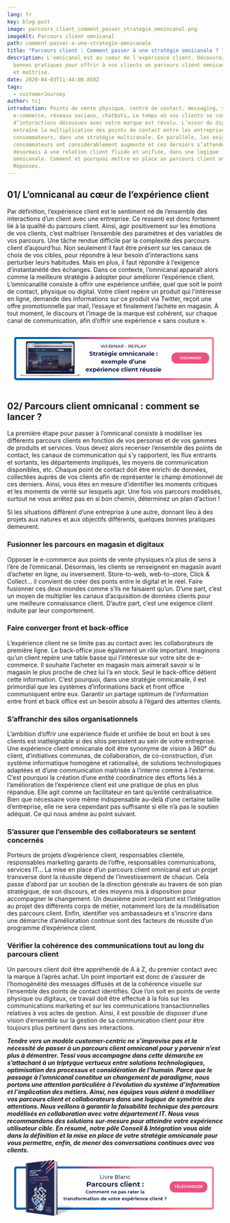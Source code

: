 ```yaml
---
lang: fr
key: blog-post
image: parcours_client_comment_passer_strategie_omnincanal.png
imageAlt: Parcours client omnicanal
path: comment-passer-a-une-strategie-omnicanale
title: "Parcours client : Comment passer à une stratégie omnicanale ? "
description: L'omnicanal est au coeur de l'expérience client. Découvrez les
  bonnes pratiques pour offrir à vos clients un parcours client omnicanal fluide
  et maîtrisé.
date: 2020-04-03T11:44:08.858Z
tags:
  - customerJourney
author: tcj
introduction: Points de vente physique, centre de contact, messaging, site de
  e-commerce, réseaux sociaux, chatbots… Le temps où vos clients se contentaient
  d’interactions décousues avec votre marque est révolu. L’essor du digital a
  entraîné la multiplication des points de contact entre les entreprises et les
  consommateurs, dans une stratégie multicanale. En parallèle, les exigences des
  consommateurs ont considérablement augmenté et ces derniers s’attendent
  désormais à une relation client fluide et unifiée, dans une logique
  omnicanale. Comment et pourquoi mettre en place un parcours client omnicanal ?
  Réponses.
---
```

## 01/ L’omnicanal au cœur de l’expérience client

Par définition, l’expérience client est le sentiment né de l’ensemble des interactions d’un client avec une entreprise. Ce ressenti est donc fortement lié à la qualité du parcours client. Ainsi, agir positivement sur les émotions de vos clients, c’est maîtriser l’ensemble des paramètres et des variables de vos parcours. Une tâche rendue difficile par la complexité des parcours client d’aujourd’hui. Non seulement il faut être présent sur les canaux de choix de vos cibles, pour répondre à leur besoin d’interactions sans perturber leurs habitudes. Mais en plus, il faut répondre à l’exigence d’instantanéité des échanges. Dans ce contexte, l’omnicanal apparaît alors comme la meilleure stratégie à adopter pour améliorer l’expérience client. L’omnicanalité consiste à offrir une expérience unifiée, quel que soit le point de contact, physique ou digital. Votre client repère un produit qui l’intéresse en ligne, demande des informations sur ce produit via Twitter, reçoit une offre promotionnelle par mail, l’essaye et finalement l’achète en magasin. À tout moment, le discours et l’image de la marque est cohérent, sur chaque canal de communication, afin d’offrir une expérience « sans couture ».

[![Inscription_webinar_stratégie_omnicanale](banniere-webinar-strategie-omnicanal.png "Webinar -Stratégie omnicanale : exemple d'une expérience client réussie-")](https://content.blog-consulting-and-integration.tessi.eu/webinar-tessi-x-opentext-strategie-omnicanal-exemple-d-une-experience-client-reussie)

## 02/ Parcours client omnicanal : comment se lancer ?

La première étape pour passer à l’omnicanal consiste à modéliser les différents parcours clients en fonction de vos personas et de vos gammes de produits et services. Vous devez alors recenser l’ensemble des points de contact, les canaux de communication qui s’y rapportent, les flux entrants et sortants, les départements impliqués, les moyens de communication disponibles, etc. Chaque point de contact doit être enrichi de données, collectées auprès de vos clients afin de représenter le champ émotionnel de ces derniers. Ainsi, vous êtes en mesure d’identifier les moments critiques et les moments de vérité sur lesquels agir. Une fois vos parcours modélisés, surtout ne vous arrêtez pas en si bon chemin, déterminez un plan d’action !

Si les situations diffèrent d’une entreprise à une autre, donnant lieu à des projets aux natures et aux objectifs différents, quelques bonnes pratiques demeurent.

### Fusionner les parcours en magasin et digitaux

Opposer le e-commerce aux points de vente physiques n’a plus de sens à l’ère de l’omnicanal. Désormais, les clients se renseignent en magasin avant d’acheter en ligne, ou inversement. Store-to-web, web-to-store, Click & Collect… il convient de créer des ponts entre le digital et le réel. Faire fusionner ces deux mondes comme s’ils ne faisaient qu’un. D’une part, c’est un moyen de multiplier les canaux d’acquisition de données clients pour une meilleure connaissance client. D’autre part, c’est une exigence client induite par leur comportement.

### Faire converger front et back-office

L’expérience client ne se limite pas au contact avec les collaborateurs de première ligne. Le back-office joue également un rôle important. Imaginons qu’un client repère une table basse qui l’intéresse sur votre site de e-commerce. Il souhaite l’acheter en magasin mais aimerait savoir si le magasin le plus proche de chez lui l’a en stock. Seul le back-office détient cette information. C’est pourquoi, dans une stratégie omnicanale, il est primordial que les systèmes d’informations back et front office communiquent entre eux. Garantir un partage optimum de l’information entre front et back office est un besoin absolu à l’égard des attentes clients.

### S’affranchir des silos organisationnels

L’ambition d’offrir une expérience fluide et unifiée de bout en bout à ses clients est inatteignable si des silos persistent au sein de votre entreprise. Une expérience client omnicanale doit être synonyme de vision à 360° du client, d’initiatives communes, de collaboration, de co-construction, d’un système informatique homogène et rationalisé, de solutions technologiques adaptées et d’une communication maitrisée à l’interne comme à l’externe. C’est pourquoi la création d’une entité coordinatrice des efforts liés à l’amélioration de l’expérience client est une pratique de plus en plus répandue. Elle agit comme un facilitateur en tant qu’entité centralisatrice. Bien que nécessaire voire même indispensable au-delà d’une certaine taille d’entreprise, elle ne sera cependant pas suffisante si elle n’a pas le soutien adéquat. Ce qui nous amène au point suivant.

### S’assurer que l’ensemble des collaborateurs se sentent concernés

Porteurs de projets d’expérience client, responsables clientèle, responsables marketing garants de l’offre, responsables communications, services IT… La mise en place d’un parcours client omnicanal est un projet transverse dont la réussite dépend de l’investissement de chacun. Cela passe d’abord par un soutien de la direction générale au travers de son plan stratégique, de son discours, et des moyens mis à disposition pour accompagner le changement. Un deuxième point important est l’intégration au projet des différents corps de métier, notamment lors de la modélisation des parcours client. Enfin, identifier vos ambassadeurs et s’inscrire dans une démarche d’amélioration continue sont des facteurs de réussite d’un programme d’expérience client.

### Vérifier la cohérence des communications tout au long du parcours client

Un parcours client doit être appréhendé de A à Z, du premier contact avec la marque à l’après achat. Un point important est donc de s’assurer de l’homogénéité des messages diffusés et de la cohérence visuelle sur l’ensemble des points de contact identifiés. Que l’on soit en points de vente physique ou digitaux, ce travail doit être effectué à la fois sur les communications marketing et sur les communications transactionnelles relatives à vos actes de gestion. Ainsi, il est possible de disposer d’une vision d’ensemble sur la gestion de sa communication client pour être toujours plus pertinent dans ses interactions.

***Tendre vers un modèle customer-centric ne s’improvise pas et la nécessité de passer à un parcours client omnicanal pour y parvenir n’est plus à démontrer. Tessi vous accompagne dans cette démarche en s’attachant à un triptyque vertueux entre solutions technologiques, optimisation des processus et considération de l’humain. Parce que le passage à l’omnicanal constitue un changement de paradigme, nous portons une attention particulière à l’évolution du système d’information et l’implication des métiers. Ainsi, nos équipes vous aident à modéliser vos parcours client et collaborateurs dans une logique de symétrie des attentions. Nous veillons à garantir la faisabilité technique des parcours modélisés en collaboration avec votre département IT. Nous vous recommandons des solutions sur-mesure pour atteindre votre expérience utilisateur cible. En résumé, notre pôle Conseil & Intégration vous aide dans la définition et la mise en place de votre stratégie omnicanale pour vous permettre, enfin, de mener des conversations continues avec vos clients.***

[![Téléchargez Livre Blanc](950x250_banniere_lb_parcours_client.png "Téléchargez Livre Blanc - Parcours client")](https://content.blog-consulting-and-integration.tessi.eu/parcours-client-rater-ou-pas-transformation-experience-client)